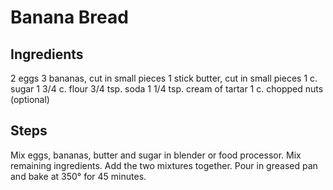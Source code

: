 # Banana Bread
## Ingredients
2 eggs
3 bananas, cut in small pieces
1 stick butter, cut in small pieces
1 c. sugar
1 3/4 c. flour
3/4 tsp. soda
1 1/4 tsp. cream of tartar
1 c. chopped nuts (optional)

## Steps
Mix eggs, bananas, butter and sugar in blender or food processor.
Mix remaining ingredients.
Add the two mixtures together.
Pour in greased pan and bake at 350° for 45 minutes.